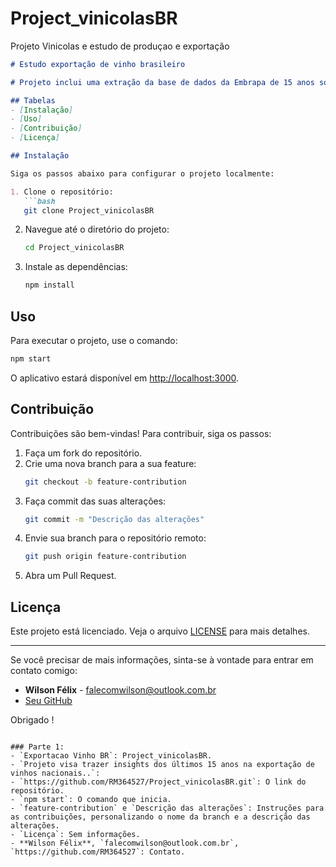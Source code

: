 # Project_vinicolasBR
Projeto Vinicolas e estudo de produçao e exportação

```markdown
# Estudo exportação de vinho brasileiro 

# Projeto inclui uma extração da base de dados da Embrapa de 15 anos sobre produção e exportação de vinho 

## Tabelas 
- [Instalação]
- [Uso]
- [Contribuição]
- [Licença]

## Instalação

Siga os passos abaixo para configurar o projeto localmente:

1. Clone o repositório:
   ```bash
   git clone Project_vinicolasBR
   ```

2. Navegue até o diretório do projeto:
   ```bash
   cd Project_vinicolasBR
   ```

3. Instale as dependências:
   ```bash
   npm install
   ```

## Uso

Para executar o projeto, use o comando:
```bash
npm start
```
O aplicativo estará disponível em [http://localhost:3000](https://github.com/RM364527/Project_vinicolasBR).

## Contribuição

Contribuições são bem-vindas! Para contribuir, siga os passos:

1. Faça um fork do repositório.
2. Crie uma nova branch para a sua feature:
   ```bash
   git checkout -b feature-contribution
   ```
3. Faça commit das suas alterações:
   ```bash
   git commit -m "Descrição das alterações"
   ```
4. Envie sua branch para o repositório remoto:
   ```bash
   git push origin feature-contribution
   ```
5. Abra um Pull Request.

## Licença

Este projeto está licenciado. Veja o arquivo [LICENSE](LICENSE) para mais detalhes.

---

Se você precisar de mais informações, sinta-se à vontade para entrar em contato comigo:

- **Wilson Félix** - [falecomwilson@outlook.com.br](mailto:falecomwilson@outlook.com.br)
- [Seu GitHub](https://github.com/RM364527)

Obrigado !
```

### Parte 1:
- `Exportacao Vinho BR`: Project_vinicolasBR.
- `Projeto visa trazer insights dos últimos 15 anos na exportação de vinhos nacionais..`: 
- `https://github.com/RM364527/Project_vinicolasBR.git`: O link do repositório.
- `npm start`: O comando que inicia.
- `feature-contribution` e `Descrição das alterações`: Instruções para as contribuições, personalizando o nome da branch e a descrição das alterações.
- `Licença`: Sem informações.
- **Wilson Félix**, `falecomwilson@outlook.com.br`, `https://github.com/RM364527`: Contato.